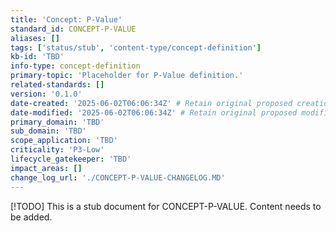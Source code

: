 ```yaml
---
title: 'Concept: P-Value'
standard_id: CONCEPT-P-VALUE
aliases: []
tags: ['status/stub', 'content-type/concept-definition']
kb-id: 'TBD'
info-type: concept-definition
primary-topic: 'Placeholder for P-Value definition.'
related-standards: []
version: '0.1.0'
date-created: '2025-06-02T06:06:34Z' # Retain original proposed creation date
date-modified: '2025-06-02T06:06:34Z' # Retain original proposed modification date
primary_domain: 'TBD'
sub_domain: 'TBD'
scope_application: 'TBD'
criticality: 'P3-Low'
lifecycle_gatekeeper: 'TBD'
impact_areas: []
change_log_url: './CONCEPT-P-VALUE-CHANGELOG.MD'
---
```

[!TODO] This is a stub document for CONCEPT-P-VALUE. Content needs to be added.
